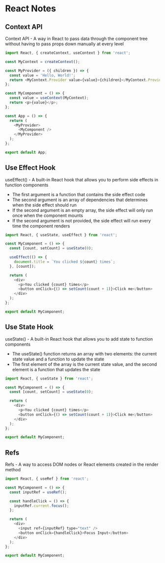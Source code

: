 # React Notes

## Context API

Context API - A way in React to pass data through the component tree without having to pass props down manually at every level

```javascript
import React, { createContext, useContext } from 'react';

const MyContext = createContext();

const MyProvider = ({ children }) => {
  const value = 'Hello, World!';
  return <MyContext.Provider value={value}>{children}</MyContext.Provider>;
};

const MyComponent = () => {
  const value = useContext(MyContext);
  return <p>{value}</p>;
};

const App = () => {
  return (
	<MyProvider>
	  <MyComponent />
	</MyProvider>
  );
};

export default App;
```

## Use Effect Hook

useEffect() - A built-in React hook that allows you to perform side effects in function components
- The first argument is a function that contains the side effect code
- The second argument is an array of dependencies that determines when the side effect should run
- If the second argument is an empty array, the side effect will only run once when the component mounts
- If the second argument is not provided, the side effect will run every time the component renders

```javascript
import React, { useState, useEffect } from 'react';

const MyComponent = () => {
  const [count, setCount] = useState(0);

  useEffect(() => {
	document.title = `You clicked ${count} times`;
  }, [count]);

  return (
	<div>
	  <p>You clicked {count} times</p>
	  <button onClick={() => setCount(count + 1)}>Click me</button>
	</div>
  );
};

export default MyComponent;
```

## Use State Hook

useState() - A built-in React hook that allows you to add state to function components
- The useState() function returns an array with two elements: the current state value and a function to update the state
- The first element of the array is the current state value, and the second element is a function that updates the state

```javascript
import React, { useState } from 'react';

const MyComponent = () => {
  const [count, setCount] = useState(0);

  return (
	<div>
	  <p>You clicked {count} times</p>
	  <button onClick={() => setCount(count + 1)}>Click me</button>
	</div>
  );
};

export default MyComponent;
```

## Refs

Refs - A way to access DOM nodes or React elements created in the render method

```javascript
import React, { useRef } from 'react';

const MyComponent = () => {
  const inputRef = useRef();

  const handleClick = () => {
	inputRef.current.focus();
  };

  return (
	<div>
	  <input ref={inputRef} type="text" />
	  <button onClick={handleClick}>Focus Input</button>
	</div>
  );
};

export default MyComponent;
```

